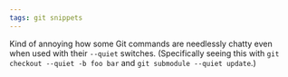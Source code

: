 ```yaml
---
tags: git snippets
---
```


Kind of annoying how some Git commands are needlessly chatty even when used with their `--quiet` switches. (Specifically seeing this with `git checkout --quiet -b foo bar` and `git submodule --quiet update`.)
